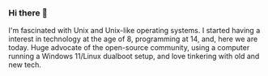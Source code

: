 ### Hi there 👋

I'm fascinated with Unix and Unix-like operating systems. I started having a interest in technology at the age of 8, programming at 14, and, here we are today. Huge advocate of the open-source community, using a computer running a Windows 11/Linux dualboot setup, and love tinkering with old and new tech.

